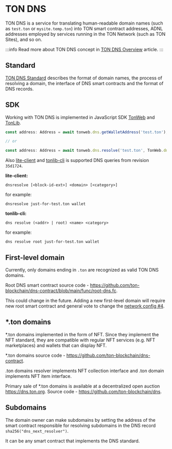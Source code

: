 # TON DNS

TON DNS is a service for translating human-readable domain names (such as `test.ton` or `mysite.temp.ton`) into TON smart contract addresses, ADNL addresses employed by services running in the TON Network (such as TON Sites), and so on.

:::info
Read more about TON DNS concept in [TON DNS Overview](/participate/web3/dns) article.
:::

## Standard

[TON DNS Standard](https://github.com/ton-blockchain/TEPs/blob/master/text/0081-dns-standard.md) describes the format of domain names, the process of resolving a domain, the interface of DNS smart contracts and the format of DNS records.

## SDK

Working with TON DNS is implemented in JavaScript SDK [TonWeb](https://github.com/toncenter/tonweb) and [TonLib](https://ton.org/docs/#/apis/?id=_2-ton-api).

```js
const address: Address = await tonweb.dns.getWalletAddress('test.ton');

// or 

const address: Address = await tonweb.dns.resolve('test.ton', TonWeb.dns.DNS_CATEGORY_WALLET);
```

Also [lite-client](/compile#lite-client) and [tonlib-cli](/compile#tonlib-cli) is supported DNS queries from revision `35d1724`.

**lite-client:**

`dnsresolve [<block-id-ext>] <domain> [<category>]`

for example:

`dnsresolve just-for-test.ton wallet`

**tonlib-cli:**

`dns resolve (<addr> | root) <name> <category>`

for example:

`dns resolve root just-for-test.ton wallet`

## First-level domain

Currently, only domains ending in `.ton` are recognized as valid TON DNS domains.

Root DNS smart contract source code - https://github.com/ton-blockchain/dns-contract/blob/main/func/root-dns.fc.

This could change in the future. Adding a new first-level domain will require new root smart contract and general vote to change the [network config #4](https://ton.org/docs/#/smart-contracts/governance?id=config).

## *.ton domains

*.ton domains implemented in the form of NFT. Since they implement the NFT standard, they are compatible with regular NFT services (e.g. NFT marketplaces) and wallets that can display NFT.

*.ton domains source code - https://github.com/ton-blockchain/dns-contract.

.ton domains resolver implements NFT collection interface and .ton domain implements NFT item interface.

Primary sale of *.ton domains is available at a decentralized open auction https://dns.ton.org. Source code - https://github.com/ton-blockchain/dns.

## Subdomains

The domain owner can make subdomains by setting the address of the smart contract responsible for resolving subdomains in the DNS record `sha256("dns_next_resolver")`.

It can be any smart contract that implements the DNS standard.

